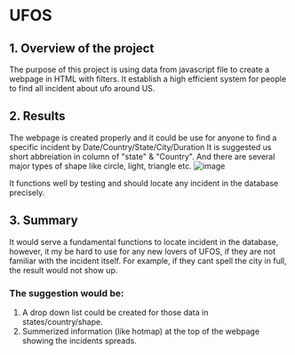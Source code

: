 # UFOS
## 1. Overview of the project
The purpose of this project is using data from javascript file to create a webpage in HTML with filters. It establish a high efficient system for people to find all incident about ufo around US.

## 2. Results

The webpage is created properly and it could be use for anyone to find a specific incident by Date/Country/State/City/Duration
It is suggested us short abbreiation in column of "state" & "Country". And there are several major types of shape like circle, light, triangle etc.
![image](https://user-images.githubusercontent.com/93050182/150699994-14c1088b-f8cf-48dc-821b-5f8a3a368568.png)

It functions well by testing and should locate any incident in the database precisely.

## 3. Summary
It would serve a fundamental functions to locate incident in the database, however, it my be hard to use for any new lovers of UFOS, if they are not familiar with the incident itself. For example, if they cant spell the city in full, the result would not show up.
### The suggestion would be: 
1. A drop down list could be created for those data in states/country/shape.
2. Summerized information (like hotmap) at the top of the webpage showing the incidents spreads.
